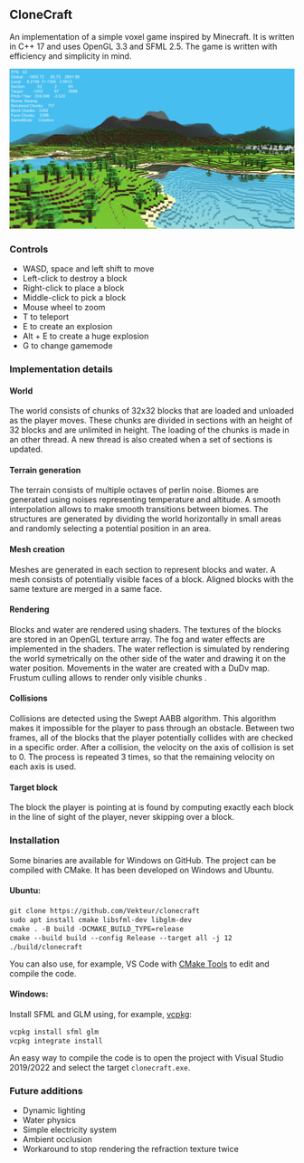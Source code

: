 ## CloneCraft

An implementation of a simple voxel game inspired by Minecraft.
It is written in C++ 17 and uses OpenGL 3.3 and SFML 2.5.
The game is written with efficiency and simplicity in mind.

![Screenshot](/Docs/screenshot.png?raw=true)

### Controls

* WASD, space and left shift to move
* Left-click to destroy a block
* Right-click to place a block
* Middle-click to pick a block
* Mouse wheel to zoom
* T to teleport
* E to create an explosion
* Alt + E to create a huge explosion
* G to change gamemode

### Implementation details

#### World

The world consists of chunks of 32x32 blocks that are loaded and unloaded as the player moves.
These chunks are divided in sections with an height of 32 blocks and are unlimited in height.
The loading of the chunks is made in an other thread.
A new thread is also created when a set of sections is updated.

#### Terrain generation

The terrain consists of multiple octaves of perlin noise.
Biomes are generated using noises representing temperature and altitude.
A smooth interpolation allows to make smooth transitions between biomes.
The structures are generated by dividing the world horizontally in small areas and randomly selecting a potential position in an area.

#### Mesh creation

Meshes are generated in each section to represent blocks and water.
A mesh consists of potentially visible faces of a block.
Aligned blocks with the same texture are merged in a same face.

#### Rendering

Blocks and water are rendered using shaders.
The textures of the blocks are stored in an OpenGL texture array.
The fog and water effects are implemented in the shaders.
The water reflection is simulated by rendering the world symetrically on the other side of the water and drawing it on the water position.
Movements in the water are created with a DuDv map.
Frustum culling allows to render only visible chunks .

#### Collisions

Collisions are detected using the Swept AABB algorithm.
This algorithm makes it impossible for the player to pass through an obstacle.
Between two frames, all of the blocks that the player potentially collides with are checked in a specific order.
After a collision, the velocity on the axis of collision is set to 0.
The process is repeated 3 times, so that the remaining velocity on each axis is used.

#### Target block

The block the player is pointing at is found by computing exactly each block in the line of sight of the player, never skipping over a block.

### Installation

Some binaries are available for Windows on GitHub.
The project can be compiled with CMake.
It has been developed on Windows and Ubuntu.

#### Ubuntu:
```
git clone https://github.com/Vekteur/clonecraft
sudo apt install cmake libsfml-dev libglm-dev
cmake . -B build -DCMAKE_BUILD_TYPE=release
cmake --build build --config Release --target all -j 12
./build/clonecraft
```

You can also use, for example, VS Code with [CMake Tools](https://github.com/microsoft/vscode-cmake-tools) to edit and compile the code.

#### Windows:

Install SFML and GLM using, for example, [vcpkg](https://github.com/microsoft/vcpkg):
```
vcpkg install sfml glm
vcpkg integrate install
```

An easy way to compile the code is to open the project with Visual Studio 2019/2022 and select the target `clonecraft.exe`.

### Future additions

* Dynamic lighting
* Water physics
* Simple electricity system
* Ambient occlusion
* Workaround to stop rendering the refraction texture twice